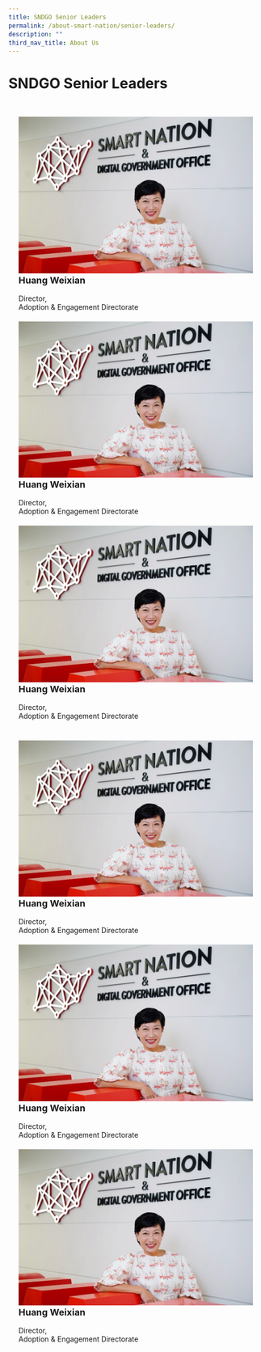 ```yaml
---
title: SNDGO Senior Leaders
permalink: /about-smart-nation/senior-leaders/
description: ""
third_nav_title: About Us
---
```

# SNDGO Senior Leaders

<div class="row" style="padding: 20px 0px 0px 0px;">

<div class="col" style="padding: 10px 20px 10px 20px;"><a href="/community/showcases/cityscape"><img src="/images/abt-smart-nation/WXsndgo.jpg" alt="CityScape"></a><br>
	
<div class="header" style="font-size:18px"><b>Huang Weixian</b></div><br>Director,<br>Adoption & Engagement Directorate<br></div>

<div class="col" style="padding: 10px 20px 10px 20px;"><a href="/community/showcases/cityscape"><img src="/images/abt-smart-nation/WXsndgo.jpg" alt="CityScape"></a><br>
	
<div class="header" style="font-size:18px"><b>Huang Weixian</b></div><br>Director,<br>Adoption & Engagement Directorate<br></div>
	
<div class="col" style="padding: 10px 20px 10px 20px;"><a href="/community/showcases/cityscape"><img src="/images/abt-smart-nation/WXsndgo.jpg" alt="CityScape"></a><br>
	
<div class="header" style="font-size:18px"><b>Huang Weixian</b></div><br>Director,<br>Adoption & Engagement Directorate<br></div>

</div>

<div class="row" style="padding: 20px 0px 0px 0px;">

<div class="col" style="padding: 10px 20px 10px 20px;"><a href="/community/showcases/cityscape"><img src="/images/abt-smart-nation/WXsndgo.jpg" alt="CityScape"></a><br>
	
<div class="header" style="font-size:18px"><b>Huang Weixian</b></div><br>Director,<br>Adoption & Engagement Directorate<br></div>

<div class="col" style="padding: 10px 20px 10px 20px;"><a href="/community/showcases/cityscape"><img src="/images/abt-smart-nation/WXsndgo.jpg" alt="CityScape"></a><br>
	
<div class="header" style="font-size:18px"><b>Huang Weixian</b></div><br>Director,<br>Adoption & Engagement Directorate<br></div>
	
<div class="col" style="padding: 10px 20px 10px 20px;"><a href="/community/showcases/cityscape"><img src="/images/abt-smart-nation/WXsndgo.jpg" alt="CityScape"></a><br>
	
<div class="header" style="font-size:18px"><b>Huang Weixian</b></div><br>Director,<br>Adoption & Engagement Directorate<br></div>

</div>

